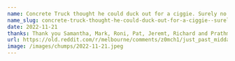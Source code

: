 ```yaml
---
name: Concrete Truck thought he could duck out for a ciggie. Surely no one will notice..!
name_slug: concrete-truck-thought-he-could-duck-out-for-a-ciggie--surely-no-one-will-notice---
date: 2022-11-21
thanks: Thank you Samantha, Mark, Roni, Pat, Jeremt, Richard and Prathmesh!
url: https://old.reddit.com/r/melbourne/comments/z0mch1/just_past_midday_on_a_monday_and_the_monty/
image: /images/chumps/2022-11-21.jpeg
---
```

